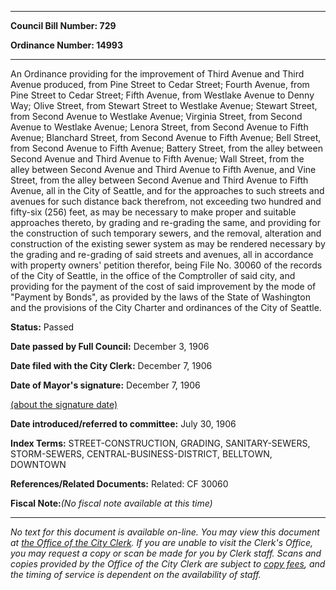 

********

**Council Bill Number: 729**
   
**Ordinance Number: 14993**
********

 An Ordinance providing for the improvement of Third Avenue and Third Avenue produced, from Pine Street to Cedar Street; Fourth Avenue, from Pine Street to Cedar Street; Fifth Avenue, from Westlake Avenue to Denny Way; Olive Street, from Stewart Street to Westlake Avenue; Stewart Street, from Second Avenue to Westlake Avenue; Virginia Street, from Second Avenue to Westlake Avenue; Lenora Street, from Second Avenue to Fifth Avenue; Blanchard Street, from Second Avenue to Fifth Avenue; Bell Street, from Second Avenue to Fifth Avenue; Battery Street, from the alley between Second Avenue and Third Avenue to Fifth Avenue; Wall Street, from the alley between Second Avenue and Third Avenue to Fifth Avenue, and Vine Street, from the alley between Second Avenue and Third Avenue to Fifth Avenue, all in the City of Seattle, and for the approaches to such streets and avenues for such distance back therefrom, not exceeding two hundred and fifty-six (256) feet, as may be necessary to make proper and suitable approaches thereto, by grading and re-grading the same, and providing for the construction of such temporary sewers, and the removal, alteration and construction of the existing sewer system as may be rendered necessary by the grading and re-grading of said streets and avenues, all in accordance with property owners' petition therefor, being File No. 30060 of the records of the City of Seattle, in the office of the Comptroller of said city, and providing for the payment of the cost of said improvement by the mode of "Payment by Bonds", as provided by the laws of the State of Washington and the provisions of the City Charter and ordinances of the City of Seattle.

**Status:** Passed
   
**Date passed by Full Council:** December 3, 1906
   
**Date filed with the City Clerk:** December 7, 1906
   
**Date of Mayor's signature:** December 7, 1906
   
[(about the signature date)](/~public/approvaldate.htm)
   
   
   
**Date introduced/referred to committee:** July 30, 1906
   
   
**Index Terms:** STREET-CONSTRUCTION, GRADING, SANITARY-SEWERS, STORM-SEWERS, CENTRAL-BUSINESS-DISTRICT, BELLTOWN, DOWNTOWN

**References/Related Documents:** Related: CF 30060

**Fiscal Note:**_(No fiscal note available at this time)_
********

_No text for this document is available on-line. You may view this document at [the Office of the City Clerk](http://www.seattle.gov/leg/clerk/contactUs.htm). If you are unable to visit the Clerk's Office, you may request a copy or scan be made for you by Clerk staff. Scans and copies provided by the Office of the City Clerk are subject to [copy fees](http://clerk.seattle.gov/~public/clerkfees.htm), and the timing of service is dependent on the availability of staff._

